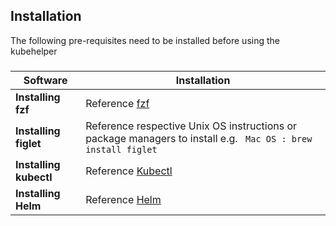 ## Installation
The following pre-requisites need to be installed before using the kubehelper
### 



| **Software**  | Installation  |
|---|---|
| **Installing fzf** |Reference [fzf](https://github.com/junegunn/fzf)   |
| **Installing figlet**  | Reference respective Unix OS instructions or package managers to install e.g. ```  Mac OS : brew install figlet ``` | 
| **Installing kubectl**  | Reference [Kubectl](https://kubernetes.io/docs/tasks/tools/) | 
| **Installing Helm**  | Reference [Helm](https://helm.sh/docs/intro/install/) | 
